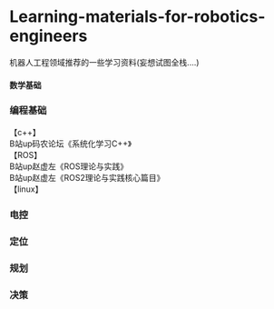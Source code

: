 # Learning-materials-for-robotics-engineers
机器人工程领域推荐的一些学习资料(妄想试图全栈....)

#### 数学基础  


### 编程基础
【c++】     
B站up码农论坛《系统化学习C++》  
【ROS】    
B站up赵虚左《ROS理论与实践》  
B站up赵虚左《ROS2理论与实践核心篇目》  
【linux】


### 电控


### 定位



### 规划



### 决策

